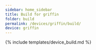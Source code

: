 ```yaml
---
sidebar: home_sidebar
title: Build for griffin
folder: build
permalink: /devices/griffin/build/
device: griffin
---
```

{% include templates/device_build.md %}
